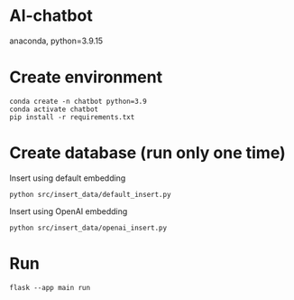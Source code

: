 # AI-chatbot

anaconda, python=3.9.15


# Create environment
```
conda create -n chatbot python=3.9
conda activate chatbot
pip install -r requirements.txt
```

# Create database (run only one time)
Insert using default embedding
```
python src/insert_data/default_insert.py
```

Insert using OpenAI embedding
```
python src/insert_data/openai_insert.py
```
# Run
```
flask --app main run
```

